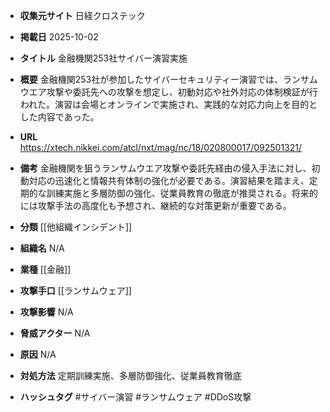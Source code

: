 - **収集元サイト**
日経クロステック

- **掲載日**
2025-10-02

- **タイトル**
金融機関253社サイバー演習実施

- **概要**
金融機関253社が参加したサイバーセキュリティー演習では、ランサムウエア攻撃や委託先への攻撃を想定し、初動対応や社外対応の体制検証が行われた。演習は会場とオンラインで実施され、実践的な対応力向上を目的とした内容であった。

- **URL**
https://xtech.nikkei.com/atcl/nxt/mag/nc/18/020800017/092501321/

- **備考**
金融機関を狙うランサムウエア攻撃や委託先経由の侵入手法に対し、初動対応の迅速化と情報共有体制の強化が必要である。演習結果を踏まえ、定期的な訓練実施と多層防御の強化、従業員教育の徹底が推奨される。将来的には攻撃手法の高度化も予想され、継続的な対策更新が重要である。

- **分類**
[[他組織インシデント]]

- **組織名**
N/A

- **業種**
[[金融]]

- **攻撃手口**
[[ランサムウェア]]

- **攻撃影響**
N/A

- **脅威アクター**
N/A

- **原因**
N/A

- **対処方法**
定期訓練実施、多層防御強化、従業員教育徹底

- **ハッシュタグ**
#サイバー演習 #ランサムウェア #DDoS攻撃
